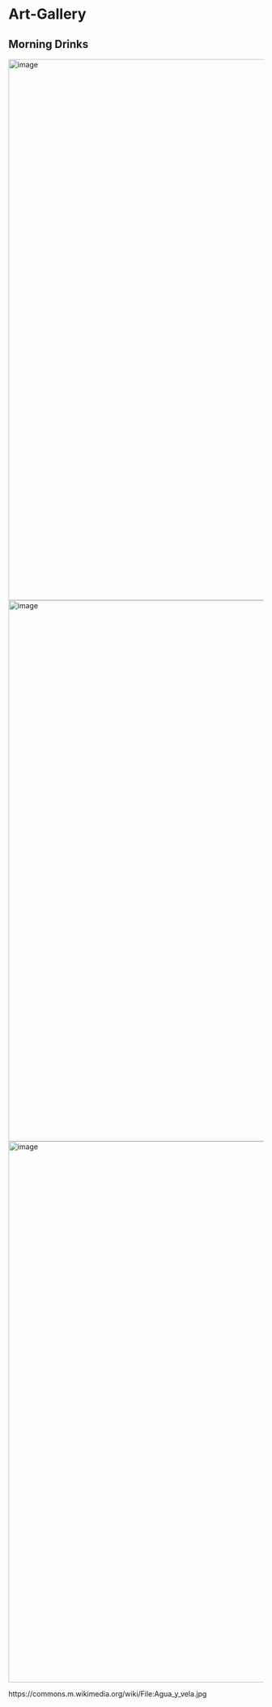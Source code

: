 # Art-Gallery
<h2> Morning Drinks </h2>
<img width="1599" height="1066" alt="image" src="https://github.com/user-attachments/assets/b76d132a-d5f5-4487-a013-d8cbc108de62" />
<img width="1599" height="1066" alt="image" src="https://github.com/user-attachments/assets/6961631b-b979-4bcd-afa2-46a83b475ede" />
<img width="1599" height="1066" alt="image" src="https://github.com/user-attachments/assets/f7a66a08-8b51-4a05-b393-5c3d721414bd" />
<p> https://commons.m.wikimedia.org/wiki/File:Agua_y_vela.jpg </p>
